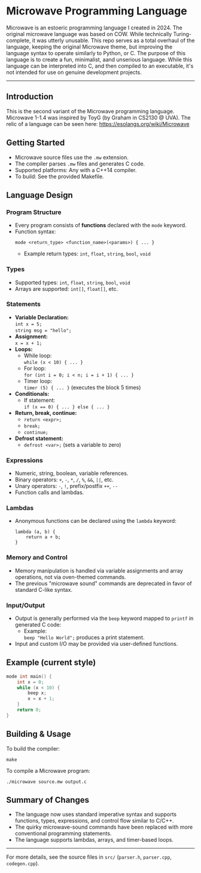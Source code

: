 # Microwave Programming Language

Microwave is an estoeric programming language I created in 2024. The original microwave language was based on COW. While technically Turing-complete, it was utterly unusable. This repo serves as a total overhaul of the language, keeping the original Microwave theme, but improving the language syntax to operate similarly to Python, or C. The purpose of this language is to create a fun, minimalist, aand unserious language. While this language can be interpreted into C, and then compiled to an executable, it's not intended for use on genuine development projects.

---

## Introduction

This is the second variant of the Microwave programming language. Microwave 1-1.4 was inspired by ToyG (by Graham in CS2130 @ UVA). The relic of a language can be seen here: https://esolangs.org/wiki/Microwave

## Getting Started

- Microwave source files use the `.mw` extension.
- The compiler parses `.mw` files and generates C code.
- Supported platforms: Any with a C++14 compiler.
- To build: See the provided Makefile.

## Language Design

### Program Structure

- Every program consists of **functions** declared with the `mode` keyword.
- Function syntax:  
  ```
  mode <return_type> <function_name>(<params>) { ... }
  ```
  - Example return types: `int`, `float`, `string`, `bool`, `void`

### Types

- Supported types: `int`, `float`, `string`, `bool`, `void`
- Arrays are supported: `int[]`, `float[]`, etc.

### Statements

- **Variable Declaration:**  
  `int x = 5;`  
  `string msg = "hello";`
- **Assignment:**  
  `x = x + 1;`
- **Loops:**  
  - While loop:  
    `while (x < 10) { ... }`
  - For loop:  
    `for (int i = 0; i < n; i = i + 1) { ... }`
  - Timer loop:  
    `timer (5) { ... }` (executes the block 5 times)
- **Conditionals:**  
  - If statement:  
    `if (x == 0) { ... } else { ... }`
- **Return, break, continue:**  
  - `return <expr>;`
  - `break;`
  - `continue;`
- **Defrost statement:**  
  - `defrost <var>;` (sets a variable to zero)

### Expressions

- Numeric, string, boolean, variable references.
- Binary operators: `+`, `-`, `*`, `/`, `%`, `&&`, `||`, etc.
- Unary operators: `-`, `!`, prefix/postfix `++`, `--`
- Function calls and lambdas.

### Lambdas

- Anonymous functions can be declared using the `lambda` keyword:
  ```
  lambda (a, b) {
      return a + b;
  }
  ```

### Memory and Control

- Memory manipulation is handled via variable assignments and array operations, not via oven-themed commands.
- The previous "microwave sound" commands are deprecated in favor of standard C-like syntax.

### Input/Output

- Output is generally performed via the `beep` keyword mapped to `printf` in generated C code:
  - Example:  
    `beep "Hello World";` produces a print statement.
- Input and custom I/O may be provided via user-defined functions.

## Example (current style)

```c
mode int main() {
    int x = 0;
    while (x < 10) {
        beep x;
        x = x + 1;
    }
    return 0;
}
```

## Building & Usage

To build the compiler:
```
make
```
To compile a Microwave program:
```
./microwave source.mw output.c
```

## Summary of Changes

- The language now uses standard imperative syntax and supports functions, types, expressions, and control flow similar to C/C++.
- The quirky microwave-sound commands have been replaced with more conventional programming statements.
- The language supports lambdas, arrays, and timer-based loops.

---

For more details, see the source files in `src/` (`parser.h`, `parser.cpp`, `codegen.cpp`).
